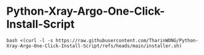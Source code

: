 

# Python-Xray-Argo-One-Click-Install-Script

```
bash <(curl -l -s https://raw.githubusercontent.com/TharinWONG/Python-Xray-Argo-One-Click-Install-Script/refs/heads/main/installer.sh)
```
